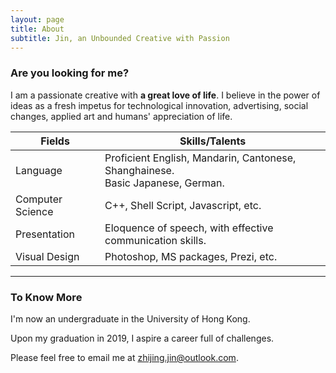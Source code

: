 ```yaml
---
layout: page
title: About 
subtitle: Jin, an Unbounded Creative with Passion
---
```


[Hello world!]: #

### Are you looking for me?

I am a passionate creative with **a great love of life**. I believe in the power of ideas as a fresh impetus for technological innovation, advertising, social changes, applied art and humans' appreciation of life. 

| Fields | Skills/Talents |  
| ------ | ----------- |  
| Language | Proficient English, Mandarin, Cantonese, Shanghainese. <br>Basic Japanese, German. |  
| Computer Science | C++, Shell Script, Javascript, etc. |  
| Presentation | Eloquence of speech, with effective communication skills. |  
| Visual Design | Photoshop, MS packages, Prezi, etc. |  

[With enthusiasm, I master a range of interdisciplinary skills. Instead of centring around profits and competition, I keep to a simple and boyish appreciation of life itself. My ideas have deep roots in traditional oriental art and philosophies, and the Taoism value of naturalness, a perfect state without the imprint of culture. My boundless interest in: ......helps me **to better express, to connect, to understand, to challenge, and to make changes in the world. //Through combination of ideas and skills, I wish to spread my thoughts effectively and to rouse people's thinking of how to live and why to live.**]: # ( This is a good paragraph describing my framework of life. )

---

### To Know More

I'm now an undergraduate in the University of Hong Kong. 

Upon my graduation in 2019, I aspire a career full of challenges.

Please feel free to email me at [zhijing.jin@outlook.com](zhijing.jin@outlook.com).


